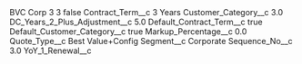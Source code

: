 <?xml version="1.0" encoding="UTF-8"?>
<CustomMetadata xmlns="http://soap.sforce.com/2006/04/metadata" xmlns:xsi="http://www.w3.org/2001/XMLSchema-instance" xmlns:xsd="http://www.w3.org/2001/XMLSchema">
    <label>BVC Corp 3 3</label>
    <protected>false</protected>
    <values>
        <field>Contract_Term__c</field>
        <value xsi:type="xsd:string">3 Years</value>
    </values>
    <values>
        <field>Customer_Category__c</field>
        <value xsi:type="xsd:double">3.0</value>
    </values>
    <values>
        <field>DC_Years_2_Plus_Adjustment__c</field>
        <value xsi:type="xsd:double">5.0</value>
    </values>
    <values>
        <field>Default_Contract_Term__c</field>
        <value xsi:type="xsd:boolean">true</value>
    </values>
    <values>
        <field>Default_Customer_Category__c</field>
        <value xsi:type="xsd:boolean">true</value>
    </values>
    <values>
        <field>Markup_Percentage__c</field>
        <value xsi:type="xsd:double">0.0</value>
    </values>
    <values>
        <field>Quote_Type__c</field>
        <value xsi:type="xsd:string">Best Value+Config</value>
    </values>
    <values>
        <field>Segment__c</field>
        <value xsi:type="xsd:string">Corporate</value>
    </values>
    <values>
        <field>Sequence_No__c</field>
        <value xsi:type="xsd:double">3.0</value>
    </values>
    <values>
        <field>YoY_1_Renewal__c</field>
        <value xsi:nil="true"/>
    </values>
</CustomMetadata>
